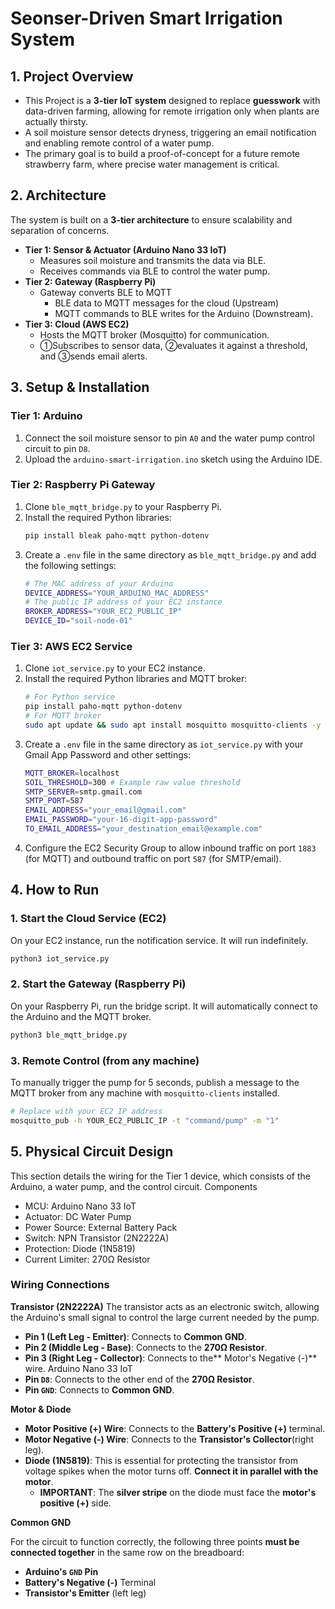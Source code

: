 # Seonser-Driven Smart Irrigation System

## 1. Project Overview
- This Project is a **3-tier IoT system** designed to replace **guesswork** with data-driven farming, allowing for remote irrigation only when plants are actually thirsty.
- A soil moisture sensor detects dryness, triggering an email notification and enabling remote control of a water pump.
- The primary goal is to build a proof-of-concept for a future remote strawberry farm, where precise water management is critical.

## 2. Architecture
The system is built on a **3-tier architecture** to ensure scalability and separation of concerns.

* **Tier 1: Sensor & Actuator (Arduino Nano 33 IoT)**
    - Measures soil moisture and transmits the data via BLE.
    - Receives commands via BLE to control the water pump.
* **Tier 2: Gateway (Raspberry Pi)**
    - Gateway converts BLE to MQTT
        - BLE data to MQTT messages for the cloud (Upstream)
        - MQTT commands to BLE writes for the Arduino (Downstream).
* **Tier 3: Cloud (AWS EC2)**
    - Hosts the MQTT broker (Mosquitto) for communication.
    - ①Subscribes to sensor data, ②evaluates it against a threshold, and ③sends email alerts.

## 3. Setup & Installation
### Tier 1: Arduino
1.  Connect the soil moisture sensor to pin `A0` and the water pump control circuit to pin `D8`.
2.  Upload the `arduino-smart-irrigation.ino` sketch using the Arduino IDE.

### Tier 2: Raspberry Pi Gateway
1.  Clone `ble_mqtt_bridge.py` to your Raspberry Pi.
2.  Install the required Python libraries:
    ```bash
    pip install bleak paho-mqtt python-dotenv
    ```
3.  Create a `.env` file in the same directory as `ble_mqtt_bridge.py` and add the following settings:
    ```bash
    # The MAC address of your Arduino
    DEVICE_ADDRESS="YOUR_ARDUINO_MAC_ADDRESS"
    # The public IP address of your EC2 instance
    BROKER_ADDRESS="YOUR_EC2_PUBLIC_IP"
    DEVICE_ID="soil-node-01"
    ```

### Tier 3: AWS EC2 Service
1.  Clone `iot_service.py` to your EC2 instance.
2.  Install the required Python libraries and MQTT broker:
    ```bash
    # For Python service
    pip install paho-mqtt python-dotenv
    # For MQTT broker
    sudo apt update && sudo apt install mosquitto mosquitto-clients -y
    ```
3.  Create a `.env` file in the same directory as `iot_service.py` with your Gmail App Password and other settings:
    ```bash
    MQTT_BROKER=localhost
    SOIL_THRESHOLD=300 # Example raw value threshold
    SMTP_SERVER=smtp.gmail.com
    SMTP_PORT=587
    EMAIL_ADDRESS="your_email@gmail.com"
    EMAIL_PASSWORD="your-16-digit-app-password"
    TO_EMAIL_ADDRESS="your_destination_email@example.com"
    ```
4.  Configure the EC2 Security Group to allow inbound traffic on port `1883` (for MQTT) and outbound traffic on port `587` (for SMTP/email).

## 4. How to Run

### 1. Start the Cloud Service (EC2)
On your EC2 instance, run the notification service. It will run indefinitely.
```bash
python3 iot_service.py
```
### 2. Start the Gateway (Raspberry Pi)
On your Raspberry Pi, run the bridge script. It will automatically connect to the Arduino and the MQTT broker.
```Bash
python3 ble_mqtt_bridge.py
```
### 3. Remote Control (from any machine)
To manually trigger the pump for 5 seconds, publish a message to the MQTT broker from any machine with `mosquitto-clients` installed.
```Bash
# Replace with your EC2 IP address
mosquitto_pub -h YOUR_EC2_PUBLIC_IP -t "command/pump" -m "1"
```

## 5. Physical Circuit Design
This section details the wiring for the Tier 1 device, which consists of the Arduino, a water pump, and the control circuit.
Components
- MCU: Arduino Nano 33 IoT
- Actuator: DC Water Pump
- Power Source: External Battery Pack
- Switch: NPN Transistor (2N2222A)
- Protection: Diode (1N5819)
- Current Limiter: 270Ω Resistor
### Wiring Connections
**Transistor (2N2222A)**
The transistor acts as an electronic switch, allowing the Arduino's small signal to control the large current needed by the pump.
- **Pin 1 (Left Leg - Emitter)**: Connects to **Common GND**.
- **Pin 2 (Middle Leg - Base)**: Connects to the **270Ω Resistor**.
- **Pin 3 (Right Leg - Collector)**: Connects to the** Motor's Negative (-)** wire.
Arduino Nano 33 IoT
- **Pin `D8`**: Connects to the other end of the **270Ω Resistor**.
- **Pin `GND`**: Connects to **Common GND**.

**Motor & Diode**
- **Motor Positive (+) Wire**: Connects to the **Battery's Positive (+)** terminal.
- **Motor Negative (-) Wire**: Connects to the **Transistor's Collector**(right leg).
- **Diode (1N5819)**: This is essential for protecting the transistor from voltage spikes when the motor turns off. **Connect it in parallel with the motor**.
    - **IMPORTANT**: The **silver stripe** on the diode must face the **motor's positive (+)** side.

**Common GND**<br>

For the circuit to function correctly, the following three points **must be connected together** in the same row on the breadboard:<br>
- **Arduino's `GND` Pin**
- **Battery's Negative (-)** Terminal
- **Transistor's Emitter** (left leg)
